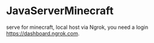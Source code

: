# JavaServerMinecraft
serve for minecraft, local host via Ngrok, you need a login https://dashboard.ngrok.com.
